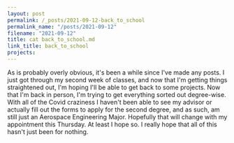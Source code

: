 ```yaml
---
layout: post
permalink: /_posts/2021-09-12-back_to_school
permalink_name: "/posts/2021-09-12"
filename: "2021-09-12"
title: cat back_to_school.md
link_title: back_to_school
projects: 
---
```

As is probably overly obvious, it's been a while since I've made any posts.
I just got through my second week of classes, and now that I'm getting things straightened out, I'm hoping I'll be able to get back to some projects.
Now that I'm back in person, I'm trying to get everything sorted out degree-wise. With all of the Covid craziness I haven't been able to see my advisor or actually fill out the forms to apply for the second degree, and as such, am still just an Aerospace Engineering Major. Hopefully that will change with my appointment this Thursday.
At least I hope so.
I really hope that all of this hasn't just been for nothing.
